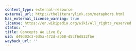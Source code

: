 ```yaml
---
content_type: external-resource
external_url: http://theliterarylink.com/metaphors.html
has_external_license_warning: true
license: https://en.wikipedia.org/wiki/All_rights_reserved
status: ''
title: Concepts We Live By
uid: d49d03c2-0d5a-472d-ab50-d5cf6d822fbe
wayback_url: ''
---
```

